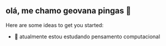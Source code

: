 ## olá, me chamo geovana pingas 👋


Here are some ideas to get you started:


- 🌱 atualmente estou estudando pensamento computacional
